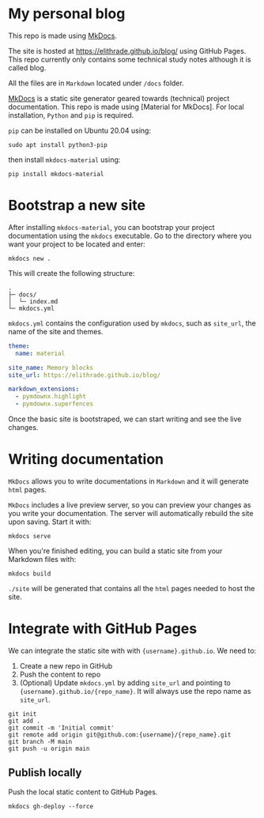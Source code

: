 # My personal blog

This repo is made using [MkDocs](https://www.mkdocs.org/user-guide/deploying-your-docs/).

The site is hosted at https://elithrade.github.io/blog/ using GitHub Pages. This repo currently only contains some technical study notes although it is called blog.

All the files are in `Markdown` located under `/docs` folder.

[MkDocs](https://www.mkdocs.org/user-guide/deploying-your-docs/) is a static site generator geared towards (technical) project documentation.
This repo is made using [Material for MkDocs]. For local installation, `Python` and `pip` is required.

`pip` can be installed on Ubuntu 20.04 using:
```
sudo apt install python3-pip
```
then install `mkdocs-material` using:
```
pip install mkdocs-material
```

# Bootstrap a new site
After installing `mkdocs-material`, you can bootstrap your project documentation using the `mkdocs` executable. Go to the directory where you want your project to be located and enter:
```
mkdocs new .
```
This will create the following structure:
```
.
├─ docs/
│  └─ index.md
└─ mkdocs.yml
```

`mkdocs.yml` contains the configuration used by `mkdocs`, such as `site_url`, the name of the site and themes.
```yml
theme:
  name: material

site_name: Memory blocks
site_url: https://elithrade.github.io/blog/

markdown_extensions:
  - pymdownx.highlight
  - pymdownx.superfences
```

Once the basic site is bootstraped, we can start writing and see the live changes.

# Writing documentation
`MkDocs` allows you to write documentations in `Markdown` and it will generate `html` pages.

`MkDocs` includes a live preview server, so you can preview your changes as you write your documentation. The server will automatically rebuild the site upon saving. Start it with:
```
mkdocs serve
```
When you're finished editing, you can build a static site from your Markdown files with:
```
mkdocs build
```
`./site` will be generated that contains all the `html` pages needed to host the site.

# Integrate with GitHub Pages
We can integrate the static site with with `{username}.github.io`.
We need to:
1. Create a new repo in GitHub
2. Push the content to repo
3. (Optional) Update `mkdocs.yml` by adding `site_url` and pointing to `{username}.github.io/{repo_name}`. It will always use the repo name as `site_url`.
```
git init
git add .
git commit -m 'Initial commit'
git remote add origin git@github.com:{username}/{repo_name}.git
git branch -M main
git push -u origin main
```

## Publish locally
Push the local static content to GitHub Pages.
```
mkdocs gh-deploy --force
```

